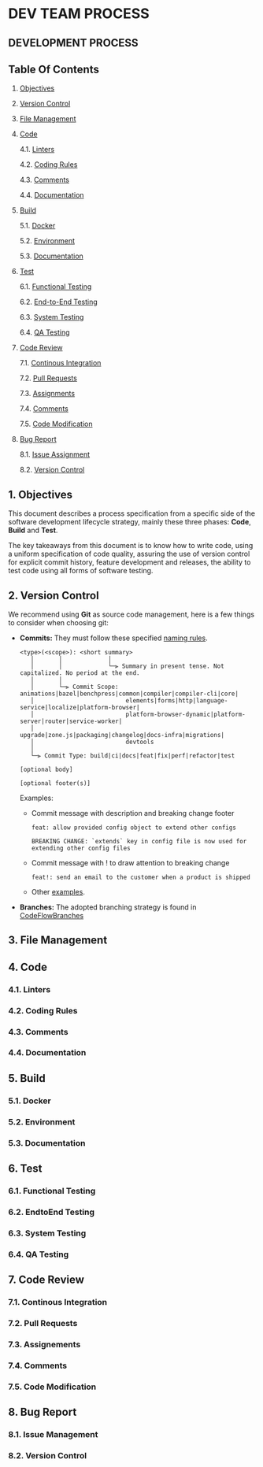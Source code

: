# DEV TEAM PROCESS

## DEVELOPMENT PROCESS

## Table Of Contents

1. [Objectives](#1-objectives)
2. [Version Control](#2-version-control)
3. [File Management](#3-file-management)
4. [Code](#4-code)

   4\.1. [Linters](#41-linters)

   4\.2. [Coding Rules](#42-coding-rules)

   4\.3. [Comments](#43-comments)

   4\.4. [Documentation](#44-documentation)
5. [Build](#5-build)

   5\.1. [Docker](#51-docker)

   5\.2. [Environment](#52-environment)

   5\.3. [Documentation](#53-documentation)
6. [Test](#6-test)

   6\.1. [Functional Testing](#61-functional-testing)

   6\.2. [End-to-End Testing](#62-endtoend-testing)

   6\.3. [System Testing](#63-system-testing)

   6\.4. [QA Testing](#64-qa-testing)
7. [Code Review](#7-code-review)

   7\.1. [Continous Integration](#71-continous-integration)

   7\.2. [Pull Requests](#72-pull-requests)

   7\.3. [Assignments](#73-assignements)

   7\.4. [Comments](#74-comments)

   7\.5. [Code Modification](#75-code-modification)
8. [Bug Report](#8-bug-report)

   8\.1. [Issue Assignment](#81-issue-management)

   8\.2. [Version Control](#82-version-control)

## 1. Objectives

This document describes a process specification from a specific side of the software development lifecycle strategy, mainly these three phases: **Code**, **Build** and **Test**.

The key takeaways from this document is to know how to write code, using a uniform specification of code quality, assuring the use of version control for explicit commit history, feature development and releases, the ability to test code using all forms of software testing.

## 2. Version Control

We recommend using **Git** as source code management, here is a few things to consider when choosing git:

* **Commits:** They must follow these specified [naming rules](https://github.com/angular/angular/blob/main/CONTRIBUTING.md#commit-message-header).

  ```
  <type>(<scope>): <short summary>
     │       │             │
     │       │             └─⫸ Summary in present tense. Not capitalized. No period at the end.
     │       │
     │       └─⫸ Commit Scope: animations|bazel|benchpress|common|compiler|compiler-cli|core|
     │                          elements|forms|http|language-service|localize|platform-browser|
     │                          platform-browser-dynamic|platform-server|router|service-worker|
     │                          upgrade|zone.js|packaging|changelog|docs-infra|migrations|
     │                          devtools
     │
     └─⫸ Commit Type: build|ci|docs|feat|fix|perf|refactor|test
  
  [optional body]
  
  [optional footer(s)]
  ```
  Examples:
   * Commit message with description and breaking change footer
      ```
      feat: allow provided config object to extend other configs

      BREAKING CHANGE: `extends` key in config file is now used for extending other config files
      ```
   
   * Commit message with ! to draw attention to breaking change
      ```
      feat!: send an email to the customer when a product is shipped
      ```

  * Other [examples](https://www.conventionalcommits.org/en/v1.0.0/#examples).

* **Branches:** The adopted branching strategy is found in [CodeFlowBranches](./CodeFlowBranches.md)

## 3. File Management

## 4. Code

### 4.1. Linters

### 4.2. Coding Rules

### 4.3. Comments

### 4.4. Documentation

## 5. Build

### 5.1. Docker

### 5.2. Environment

### 5.3. Documentation

## 6. Test

### 6.1. Functional Testing

### 6.2. EndtoEnd Testing

### 6.3. System Testing

### 6.4. QA Testing

## 7. Code Review

### 7.1. Continous Integration

### 7.2. Pull Requests

### 7.3. Assignements

### 7.4. Comments

### 7.5. Code Modification

## 8. Bug Report

### 8.1. Issue Management

### 8.2. Version Control